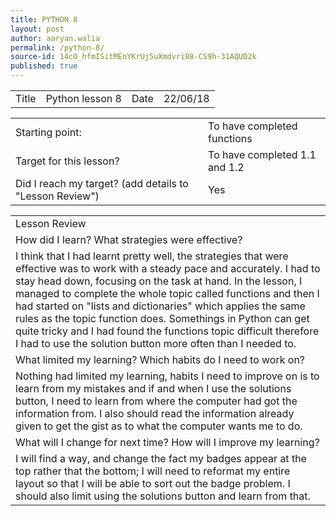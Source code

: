 ```yaml
---
title: PYTHON 8
layout: post
author: aaryan.walia
permalink: /python-8/
source-id: 14cO_hfmISitMEnYKrUj5uXmdvri88-CS9h-31AQUD2k
published: true
---
```

<table>
  <tr>
    <td>Title</td>
    <td>Python lesson 8</td>
    <td>Date</td>
    <td>22/06/18</td>
  </tr>
</table>


<table>
  <tr>
    <td>Starting point:</td>
    <td>To have completed functions</td>
  </tr>
  <tr>
    <td>Target for this lesson?</td>
    <td>To have completed 1.1 and 1.2</td>
  </tr>
  <tr>
    <td>Did I reach my target? 
(add details to "Lesson Review")</td>
    <td> Yes </td>
  </tr>
</table>


<table>
  <tr>
    <td>Lesson Review</td>
  </tr>
  <tr>
    <td>How did I learn? What strategies were effective? </td>
  </tr>
  <tr>
    <td>I think that I had learnt pretty well, the strategies that were effective was to work with a steady pace and accurately. I had to stay head down, focusing on the task at hand. In the lesson, I managed to complete the whole topic called functions and then I had started on "lists and dictionaries" which applies the same rules as the topic function does. Somethings in Python can get quite tricky and I had found the functions topic difficult therefore I had to use the solution button more often than I needed to. </td>
  </tr>
  <tr>
    <td>What limited my learning? Which habits do I need to work on? </td>
  </tr>
  <tr>
    <td>Nothing had limited my learning, habits I need to improve on is to learn from my mistakes and if and when I use the solutions button, I need to learn from where the computer had got the information from. I also should read the information already given to get the gist as to what the computer wants me to do.</td>
  </tr>
  <tr>
    <td>What will I change for next time? How will I improve my learning?</td>
  </tr>
  <tr>
    <td>I will find a way, and change the fact my badges appear at the top rather that the bottom; I will need to reformat my entire layout so that I will be able to sort out the badge problem. I should also limit using the solutions button and learn from that.</td>
  </tr>
</table>


